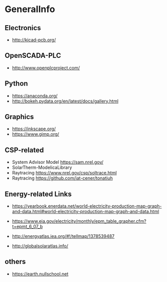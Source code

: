 # GeneralInfo


Electronics
--------------------
* http://kicad-pcb.org/


OpenSCADA-PLC
---------------
* http://www.openplcproject.com/

Python
----------------
* https://anaconda.org/
* http://bokeh.pydata.org/en/latest/docs/gallery.html



Graphics
----------------
* https://inkscape.org/
* https://www.gimp.org/


CSP-related
----------------
* System Advisor Model  https://sam.nrel.gov/
* SolarTherm-ModelicaLibrary  
* Raytracing   https://www.nrel.gov/csp/soltrace.html
* Raytracing https://github.com/iat-cener/tonatiuh


Energy-related Links 
----------------

* https://yearbook.enerdata.net/world-electricity-production-map-graph-and-data.html#world-electricity-production-map-graph-and-data.html
* https://www.eia.gov/electricity/monthly/epm_table_grapher.cfm?t=epmt_6_07_b

* http://energyatlas.iea.org/#!/tellmap/1378539487
* http://globalsolaratlas.info/


others
-----------------------

* https://earth.nullschool.net
